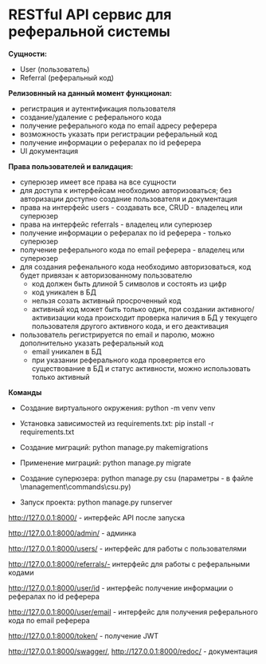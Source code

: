# RESTful API сервис для реферальной системы


**Сущности:**
* User (пользователь)
* Referral (реферальный код) 


**Релизовнный на данный момент функционал:**
* регистрация и аутентификация пользователя
* создание/удаление с реферального кода
* получение реферального кода по email адресу реферера
* возможность указать при регистрации реферальный код
* получение информации о рефералах по id реферера
* UI документация


**Права пользователей и валидация:**
* суперюзер имеет все права на все сущности
* для доступа к интерфейсам необходимо авторизоваться; без авторизации доступно создание пользователя и документация
* права на интерфейс users - создавать все, CRUD - владелец или суперюзер
* права на интерфейс referrals - владелец или суперюзер
* получение информации о рефералах по id реферера - только суперюзер
* получение реферального кода по email реферера - владелец или суперюзер
* для создания рефенального кода необходимо авторизоваться, код будет привязан к авторизованному пользователю 
  * код должен быть длиной 5 символов и состоять из цифр
  * код уникален в БД
  * нельзя созать активный просроченный код 
  * активный код может быть только один, при создании активного/активизации кода происходит проверка наличия в БД у текущего пользователя другого активного кода, и его деактивация
* пользователь регистрируется по email и паролю, можно дополнительно указать реферальный код
  * email уникален в БД
  * при указании реферального кода проверяется его существование в БД и статус активности, можно использовать только активный



**Команды**

* Создание виртуального окружения: python -m venv venv

* Установка зависимостей из requirements.txt: pip install -r requirements.txt  

* Создание миграций: python manage.py makemigrations

* Применение миграций: python manage.py migrate
 
* Создание суперюзера: python manage.py csu  (параметры - в файле \management\commands\csu.py)

* Запуск проекта: python manage.py runserver 

http://127.0.0.1:8000/ - интерфейс API после запуска

http://127.0.0.1:8000/admin/ - админка

http://127.0.0.1:8000/users/ - интерфейс для работы с пользователями

http://127.0.0.1:8000/referrals/- интерфейс для работы с реферальными кодами

http://127.0.0.1:8000/user/id - интерфейс получение информации о рефералах по id реферера

http://127.0.0.1:8000/user/email - интерфейс для получения реферального кода по email реферера

http://127.0.0.1:8000/token/ - получение JWT

http://127.0.0.1:8000/swagger/, http://127.0.0.1:8000/redoc/ - документация

